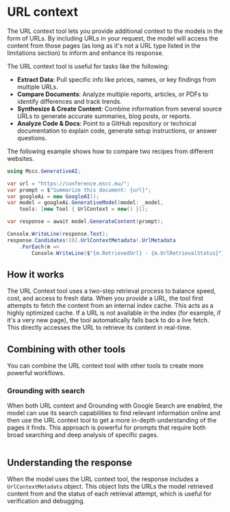 # URL context

The URL context tool lets you provide additional context to the models in the form of URLs. By including URLs in your request, the model will access the content from those pages (as long as it's not a URL type listed in the limitations section) to inform and enhance its response.

The URL context tool is useful for tasks like the following:

- **Extract Data**: Pull specific info like prices, names, or key findings from multiple URLs.
- **Compare Documents**: Analyze multiple reports, articles, or PDFs to identify differences and track trends.
- **Synthesize & Create Content**: Combine information from several source URLs to generate accurate summaries, blog posts, or reports.
- **Analyze Code & Docs**: Point to a GitHub repository or technical documentation to explain code, generate setup instructions, or answer questions.

The following example shows how to compare two recipes from different websites.

```csharp
using Mscc.GenerativeAI;

var url = "https://conference.mscc.mu/";
var prompt = $"Summarize this document: {url}";
var googleAi = new GoogleAI();
var model = googleAi.GenerativeModel(model: _model,
    tools: [new Tool { UrlContext = new() }]);

var response = await model.GenerateContent(prompt);

Console.WriteLine(response.Text);
response.Candidates![0].UrlContextMetadata!.UrlMetadata
    .ForEach(m =>
        Console.WriteLine($"{m.RetrievedUrl} - {m.UrlRetrievalStatus}"));
```

## How it works

The URL Context tool uses a two-step retrieval process to balance speed, cost, and access to fresh data. When you provide a URL, the tool first attempts to fetch the content from an internal index cache. This acts as a highly optimized cache. If a URL is not available in the index (for example, if it's a very new page), the tool automatically falls back to do a live fetch. This directly accesses the URL to retrieve its content in real-time.

## Combining with other tools

You can combine the URL context tool with other tools to create more powerful workflows.

### Grounding with search

When both URL context and Grounding with Google Search are enabled, the model can use its search capabilities to find relevant information online and then use the URL context tool to get a more in-depth understanding of the pages it finds. This approach is powerful for prompts that require both broad searching and deep analysis of specific pages.

```csharp

```

## Understanding the response

When the model uses the URL context tool, the response includes a `UrlContextMetadata` object. This object lists the URLs the model retrieved content from and the status of each retrieval attempt, which is useful for verification and debugging.
